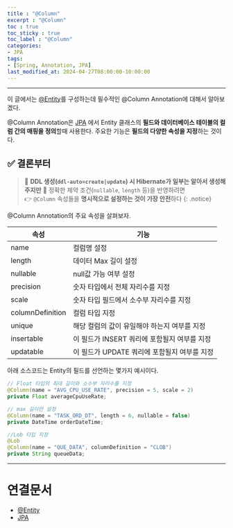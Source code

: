 ```yaml
---
title : "@Column"
excerpt : "@Column"
toc : true
toc_sticky : true
toc_label : "@Column"
categories:
- JPA
tags:
- [Spring, Annotation, JPA]
last_modified_at: 2024-04-27T08:00:00-10:00:00
---
```

  
---
  
 이 글에서는 [@Entity](../../jpa/jpa-@Entity)를 구성하는데 필수적인 @Column Annotation에 대해서 알아보겠다. 

 @Column Annotation은 [JPA](../../jpa/jpa-JPA) 에서 Entity 클래스의 **필드와 데이터베이스 테이블의 컬럼 간의 매핑을 정의**할때 사용한다. 주요한 기능은 **필드의 다양한 속성을 지정**하는 것이다.
  
## ✅ 결론부터
> 🔹 **DDL 생성(`ddl-auto=create|update`) 시 Hibernate가 일부는 알아서 생성해주지만** 
> 🔹 정확한 제약 조건(`nullable`, `length` 등)을 반영하려면  
> 👉 `@Column` 속성들을 **명시적으로 설정하는 것이 가장 안전**하다 
{: .notice}  

 @Column Annotation의 주요 속성을 살펴보자.

| 속성               | 기능                           |
| ---------------- | ---------------------------- |
| name             | 컬럼명 설정                       |
| length           | 데이터 Max 길이 설정                |
| nullable         | null값 가능 여부 설정               |
| precision        | 숫자 타입에서 전체 자리수를 지정           |
| scale            | 숫자 타입 필드에서 소수부 자리수를 지정       |
| columnDefinition | 컬럼 타입 지정                     |
| unique           | 해당 컬럼의 값이 유일해야 하는지 여부를 지정    |
| insertable       | 이 필드가 INSERT 쿼리에 포함될지 여부를 지정 |
| updatable        | 이 필드가 UPDATE 쿼리에 포함될지 여부를 지정 |

 아래 소스코드는 Entity의 필드를 선언하는 몇가지 예시이다.
  
```java
// Float 타입의 최대 길이와 소수부 자리수를 지정
@Column(name = "AVG_CPU_USE_RATE", precision = 5, scale = 2)  
private Float averageCpuUseRate;

// max 길이만 설정
@Column(name = "TASK_ORD_DT", length = 6, nullable = false)  
private DateTime orderDateTime;

//Lob 타입 지정
@Lob  
@Column(name = "QUE_DATA", columnDefinition = "CLOB")  
private String queueData;
```

---
  
# 연결문서
- [@Entity](../../jpa/jpa-@Entity)
- [JPA](../../jpa/jpa-JPA)